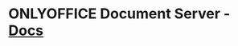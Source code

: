 #  ONLYOFFICE Document Server - [Docs](https://helpcenter.onlyoffice.com/de/server/docker/document/docker-compose.aspx)
